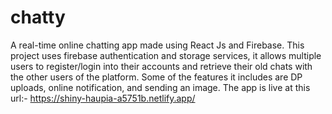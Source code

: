 # chatty

A real-time online chatting app made using React Js and Firebase. This project uses firebase authentication and storage
services, it allows multiple users to register/login into their accounts and retrieve their old chats with the other users of the
platform. Some of the features it includes are DP uploads, online notification, and sending an image.
The app is live at this url:-
https://shiny-haupia-a5751b.netlify.app/
